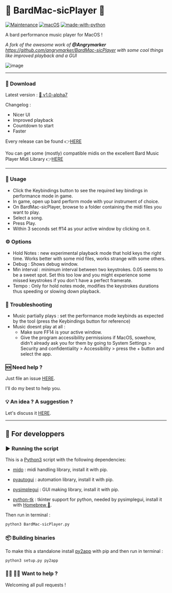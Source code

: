 # 🎵 BardMac-sicPlayer 🍎

[![Maintenance](https://img.shields.io/badge/Maintained%3F-yes-green.svg)](https://GitHub.com/realAbitbol/BardMac-sicPlayer/graphs/commit-activity) [![macOS](https://svgshare.com/i/ZjP.svg)](https://svgshare.com/i/ZjP.svg) [![made-with-python](https://img.shields.io/badge/Made%20with-Python-1f425f.svg)](https://www.python.org/)

A bard performance music player for MacOS !

*A fork of the awesome work of **@Angrymarker** https://github.com/angrymarker/BardMac-sicPlayer with some cool things like improved playback and a GUI*

![image](https://user-images.githubusercontent.com/73762857/143764596-7e3d01b6-9a9f-4fd6-bbca-fcea3c2f7362.png)

---

### 💾 Download

Latest version : [💾 v1.0-alpha7](https://github.com/realAbitbol/BardMac-sicPlayer/releases/download/v1.0-alpha7/BardMac-sicPlayer.app.zip)

Changelog :
- Nicer UI
- Improved playback
- Countdown to start
- Faster

Every release can be found 👉[HERE](https://github.com/realAbitbol/BardMac-sicPlayer/releases)

You can get some (mostly) compatible midis on the excellent Bard Music Player Midi Library 👉[HERE](https://songs.bardmusicplayer.com)

---

### 🎹 Usage
- Click the Keybindings button to see the required key bindings in performance mode in game.
- In game, open up bard perform mode with your instrument of choice.
- On BardMac-sicPlayer, browse to a folder containing the midi files you want to play.
- Select a song.
- Press Play.
- Within 3 seconds set ff14 as your active window by clicking on it.

### ⚙️ Options
- Hold Notes : new experimental playback mode that hold keys the right time. Works better with some mid files, works strange with some others.
- Debug : Shows debug window.
- Min interval : minimum interval between two keystrokes. 0.05 seems to be a sweet spot. Set this too low and you might experience some missed keystrokes if you don't have a perfect framerate.
- Tempo : Only for hold notes mode, modifies the keystrokes durations thus speeding or slowing down playback.

### 🔧 Troubleshooting
- Music partially plays : set the performance mode keybinds as expected by the tool (press the Keybindings button for reference)
- Music doesnt play at all :
  - Make sure FF14 is your active window.
  - Give the program accessibility permissions if MacOS, sowehow, didn't already ask you for them by going to System Settings > Security and confidentiality > Accessibility > press the + button and select the app.
 
 ### 🆘 Need help ?
 
 Just file an issue [HERE](https://github.com/realAbitbol/BardMac-sicPlayer/issues).

 I'll do my best to help you.
 
 ### 💡 An idea ? A suggestion ?
 
 Let's discuss it [HERE](https://github.com/realAbitbol/BardMac-sicPlayer/discussions).

---

## 🤖 For developpers

### ▶️ Running the script

This is a [Python3](https://www.python.org/downloads/) script with the following dependencies:
- [mido](https://pypi.org/project/mido/) : midi handling library, install it with pip.

- [pyautogui](https://pypi.org/project/PyAutoGUI/) : automation library, install it with pip.

- [pysimplegui](https://pypi.org/project/PySimpleGUI/) : GUI making library, install it with pip.

- [python-tk](https://formulae.brew.sh/formula/python-tk@3.9) : tkinter support for python, needed by pysimplegui, install it with [Homebrew 🍺](https://brew.sh/).

Then run in terminal :

```bash
python3 BardMac-sicPlayer.py
```

### 📦 Building binaries

To make this a standalone install [py2app](https://pypi.org/project/py2app/) with pip and then run in terminal :
```bash
python3 setup.py py2app
```  

### 🧑‍💻 👩‍💻 Want to help ?

Welcoming all pull requests !
